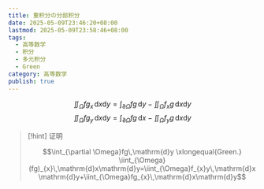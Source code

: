 ```yaml
---
title: 重积分の分部积分
date: 2025-05-09T23:46:20+08:00
lastmod: 2025-05-09T23:58:46+08:00
tags:
  - 高等数学
  - 积分
  - 多元积分
  - Green
category: 高等数学
publish: true
---
```


$$
\iint_{\Omega}fg_{x}\,\mathrm{d}x\mathrm{d}y=\int_{\partial\Omega}fg\,\mathrm{d}y-\iint_{\Omega}f_{x}g\,\mathrm{d}x\mathrm{d}y
$$
$$
\iint_{\Omega}fg_{y}\,\mathrm{d}x\mathrm{d}y=\int_{\partial\Omega}fg\,\mathrm{d}x - \iint_{\Omega}f_{y}g\,\mathrm{d}x\mathrm{d}y
$$

>[!hint] 证明
> 
> $$\int_{\partial \Omega}fg\,\mathrm{d}y \xlongequal{Green.} \iint_{\Omega}(fg)_{x}\,\mathrm{d}x\mathrm{d}y=\iint_{\Omega}f_{x}y\,\mathrm{d}x\mathrm{d}y+\iint_{\Omega}fg_{x}\,\mathrm{d}x\mathrm{d}y$$

